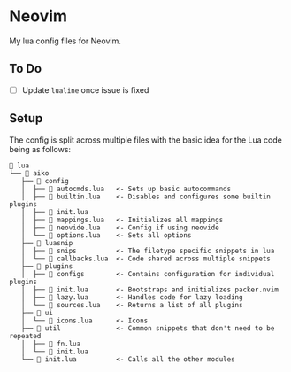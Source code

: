 # Neovim

My lua config files for Neovim.

## To Do

- [ ] Update `lualine` once issue is fixed

## Setup

The config is split across multiple files with the basic idea for the Lua code
being as follows:

```text
 lua
└──  aiko
   ├──  config
   │  ├──  autocmds.lua   <- Sets up basic autocommands
   │  ├──  builtin.lua    <- Disables and configures some builtin plugins
   │  ├──  init.lua
   │  ├──  mappings.lua   <- Initializes all mappings
   │  ├──  neovide.lua    <- Config if using neovide
   │  └──  options.lua    <- Sets all options
   ├──  luasnip
   │  ├──  snips          <- The filetype specific snippets in lua
   │  └──  callbacks.lua  <- Code shared across multiple snippets
   ├──  plugins
   │  ├──  configs        <- Contains configuration for individual plugins
   │  ├──  init.lua       <- Bootstraps and initializes packer.nvim
   │  ├──  lazy.lua       <- Handles code for lazy loading
   │  └──  sources.lua    <- Returns a list of all plugins
   ├──  ui
   │  └──  icons.lua      <- Icons
   ├──  util              <- Common snippets that don't need to be repeated
   │  ├──  fn.lua
   │  └──  init.lua
   └──  init.lua          <- Calls all the other modules
```
